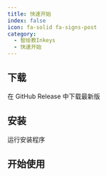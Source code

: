 ```yaml
---
title: 快速开始
index: false
icon: fa-solid fa-signs-post
category:
  - 智绘教Inkeys
  - 快速开始
---
```


## 下载
在 GitHub Release 中下载最新版

## 安装
运行安装程序

## 开始使用